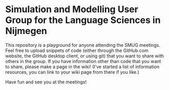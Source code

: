 # Simulation and Modelling User Group for the Language Sciences in Nijmegen

This repository is a playground for anyone attending the SMUG meetings.
Feel free to upload snippets of code (either through the GitHub.com website, the GitHub desktop client, or using git) that you want to share with others in the group.
If you have information other than code that you want to share, please make a page in the wiki! (I've started a list of information resources, you can link to your wiki page from there if you like.)

Have fun and see you at the meetings!
